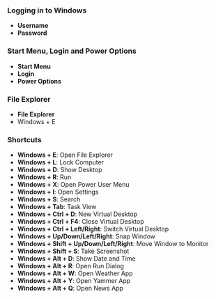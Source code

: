 ### Logging in to Windows

- **Username**
- **Password**

### Start Menu, Login and Power Options

- **Start Menu**
- **Login**
- **Power Options**

### File Explorer

- **File Explorer**
- Windows + E

### Shortcuts

- **Windows + E**: Open File Explorer
- **Windows + L**: Lock Computer
- **Windows + D**: Show Desktop
- **Windows + R**: Run
- **Windows + X**: Open Power User Menu
- **Windows + I**: Open Settings    
- **Windows + S**: Search
- **Windows + Tab**: Task View
- **Windows + Ctrl + D**: New Virtual Desktop
- **Windows + Ctrl + F4**: Close Virtual Desktop
- **Windows + Ctrl + Left/Right**: Switch Virtual Desktop
- **Windows + Up/Down/Left/Right**: Snap Window
- **Windows + Shift + Up/Down/Left/Right**: Move Window to Monitor
- **Windows + Shift + S**: Take Screenshot
- **Windows + Alt + D**: Show Date and Time
- **Windows + Alt + R**: Open Run Dialog
- **Windows + Alt + W**: Open Weather App
- **Windows + Alt + Y**: Open Yammer App
- **Windows + Alt + Q**: Open News App

###